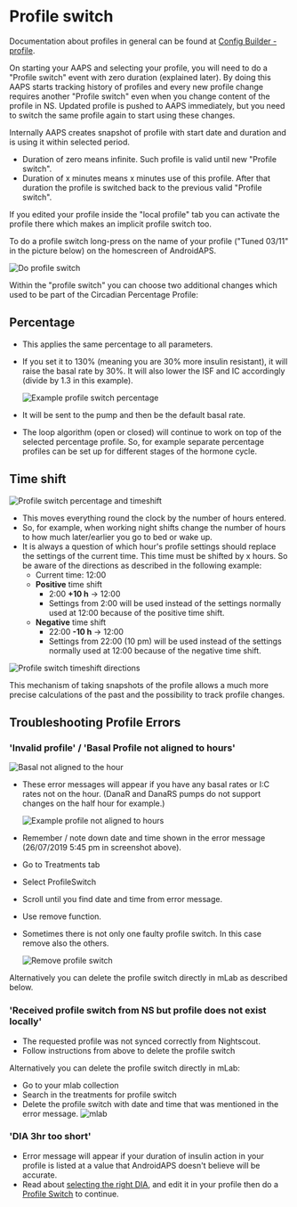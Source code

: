 # Profile switch

Documentation about profiles in general can be found at [Config Builder - profile](../Configuration/Config-Builder#profile).

On starting your AAPS and selecting your profile, you will need to do a "Profile switch" event with zero duration (explained later). By doing this AAPS starts tracking history of profiles and every new profile change requires another "Profile switch" even when you change content of the profile in NS. Updated profile is pushed to AAPS immediately, but you need to switch the same profile again to start using these changes.

Internally AAPS creates snapshot of profile with start date and duration and is using it within selected period.
* Duration of zero means infinite. Such profile is valid until new "Profile switch".
* Duration of x minutes means x minutes use of this profile. After that duration the profile is switched back to the previous valid "Profile switch".

If you edited your profile inside the "local profile" tab you can activate the profile there which makes an implicit profile switch too.

To do a profile switch long-press on the name of your profile ("Tuned 03/11" in the picture below) on the homescreen of AndroidAPS.

![Do profile switch](../images/ProfileSwitch_HowTo.png)

Within the "profile switch" you can choose two additional changes which used to be part of the Circadian Percentage Profile:

## Percentage
* This applies the same percentage to all parameters. 
* If you set it to 130% (meaning you are 30% more insulin resistant), it will raise the basal rate by 30%. It will also lower the ISF and IC accordingly (divide by 1.3 in this example). 

   ![Example profile switch percentage](../images/ProfileSwitchPercentage.png)

* It will be sent to the pump and then be the default basal rate. 
* The loop algorithm (open or closed) will continue to work on top of the selected percentage profile. So, for example separate percentage profiles can be set up for different stages of the hormone cycle.

## Time shift

![Profile switch percentage and timeshift](../images/ProfileSwitchTimeShift2.png)

* This moves everything round the clock by the number of hours entered. 
* So, for example, when working night shifts change the number of hours to how much later/earlier you go to bed or wake up.
* It is always a question of which hour's profile settings should replace the settings of the current time. This time must be shifted by x hours. So be aware of the directions as described in the following example:
  * Current time: 12:00
  * **Positive** time shift 
    * 2:00 **+10 h** -> 12:00
    * Settings from 2:00 will be used instead of the settings normally used at 12:00 because of the positive time shift.
  * **Negative** time shift
    * 22:00 **-10 h** -> 12:00
    * Settings from 22:00 (10 pm) will be used instead of the settings normally used at 12:00 because of the negative time shift.

![Profile switch timeshift directions](../images/ProfileSwitch_PlusMinus2.png)

This mechanism of taking snapshots of the profile allows a much more precise calculations of the past and the possibility to track profile changes.

## Troubleshooting Profile Errors

### 'Invalid profile' / 'Basal Profile not aligned to hours' 
![Basal not aligned to the hour](../images/BasalNotAlignedToHours2.png)
* These error messages will appear if you have any basal rates or I:C rates not on the hour. (DanaR and DanaRS pumps do not support changes on the half hour for example.)

   ![Example profile not aligned to hours](../images/ProfileNotAlignedToHours.png)

* Remember / note down date and time shown in the error message (26/07/2019 5:45 pm in screenshot above).
* Go to Treatments tab
* Select ProfileSwitch
* Scroll until you find date and time from error message.
* Use remove function.
* Sometimes there is not only one faulty profile switch. In this case remove also the others.

   ![Remove profile switch](../images/PSRemove.png)

Alternatively you can delete the profile switch directly in mLab as described below.

### 'Received profile switch from NS but profile does not exist locally' 
* The requested profile was not synced correctly from Nightscout.
* Follow instructions from above to delete the profile switch

Alternatively you can delete the profile switch directly in mLab:
* Go to your mlab collection
* Search in the treatments for profile switch
* Delete the profile switch with date and time that was mentioned in the error message.
![mlab](../images/mLabDeletePS.png)

### 'DIA 3hr too short'
* Error message will appear if your duration of insulin action in your profile is listed at a value that AndroidAPS doesn't believe will be accurate.  
* Read about [selecting the right DIA](https://www.diabettech.com/insulin/why-we-are-regularly-wrong-in-the-duration-of-insulin-action-dia-times-we-use-and-why-it-matters/), and edit it in your profile then do a [Profile Switch](../Usage/Profiles) to continue.
